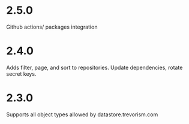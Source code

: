 # 2.5.0

Github actions/ packages integration

# 2.4.0

Adds filter, page, and sort to repositories.
Update dependencies, rotate secret keys.

# 2.3.0

Supports all object types allowed by datastore.trevorism.com


